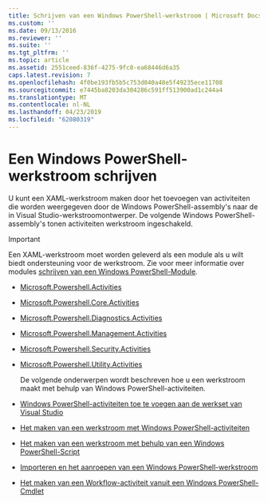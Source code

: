 ```yaml
---
title: Schrijven van een Windows PowerShell-werkstroom | Microsoft Docs
ms.custom: ''
ms.date: 09/13/2016
ms.reviewer: ''
ms.suite: ''
ms.tgt_pltfrm: ''
ms.topic: article
ms.assetid: 2551ceed-836f-4275-9fc0-ea68446d6a35
caps.latest.revision: 7
ms.openlocfilehash: 4f0be193fb5b5c753d040a48e5f49235ece11708
ms.sourcegitcommit: e7445ba8203da304286c591ff513900ad1c244a4
ms.translationtype: MT
ms.contentlocale: nl-NL
ms.lasthandoff: 04/23/2019
ms.locfileid: "62080319"
---
```

# <a name="writing-a-windows-powershell-workflow"></a>Een Windows PowerShell-werkstroom schrijven

U kunt een XAML-werkstroom maken door het toevoegen van activiteiten die worden weergegeven door de Windows PowerShell-assembly's naar de in Visual Studio-werkstroomontwerper. De volgende Windows PowerShell-assembly's tonen activiteiten werkstroom ingeschakeld.

> [!IMPORTANT]
> Een XAML-werkstroom moet worden geleverd als een module als u wilt biedt ondersteuning voor de werkstroom. Zie voor meer informatie over modules [schrijven van een Windows PowerShell-Module](../module/writing-a-windows-powershell-module.md).

- [Microsoft.Powershell.Activities](/dotnet/api/Microsoft.PowerShell.Activities)

- [Microsoft.Powershell.Core.Activities](/dotnet/api/Microsoft.PowerShell.Core.Activities)

- [Microsoft.Powershell.Diagnostics.Activities](/dotnet/api/Microsoft.PowerShell.Diagnostics.Activities)

- [Microsoft.Powershell.Management.Activities](/dotnet/api/Microsoft.PowerShell.Management.Activities)

- [Microsoft.Powershell.Security.Activities](/dotnet/api/Microsoft.PowerShell.Security.Activities)

- [Microsoft.Powershell.Utility.Activities](/dotnet/api/Microsoft.PowerShell.Utility.Activities)

  De volgende onderwerpen wordt beschreven hoe u een werkstroom maakt met behulp van Windows PowerShell-activiteiten.

- [Windows PowerShell-activiteiten toe te voegen aan de werkset van Visual Studio](./adding-windows-powershell-activities-to-the-visual-studio-toolbox.md)

- [Het maken van een werkstroom met Windows PowerShell-activiteiten](./creating-a-workflow-with-windows-powershell-activities.md)

- [Het maken van een werkstroom met behulp van een Windows PowerShell-Script](./creating-a-workflow-by-using-a-windows-powershell-script.md)

- [Importeren en het aanroepen van een Windows PowerShell-werkstroom](./importing-and-invoking-a-windows-powershell-workflow.md)

- [Het maken van een Workflow-activiteit vanuit een Windows PowerShell-Cmdlet](./creating-a-workflow-activity-from-a-windows-powershell-cmdlet.md)